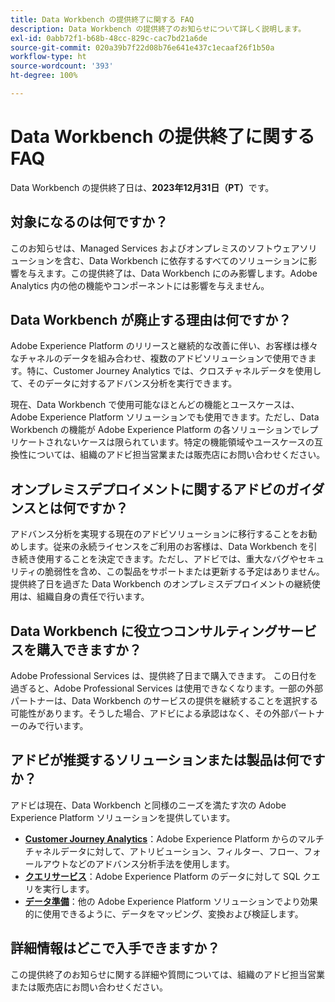 ```yaml
---
title: Data Workbench の提供終了に関する FAQ
description: Data Workbench の提供終了のお知らせについて詳しく説明します。
exl-id: 0abb72f1-b68b-48cc-829c-cac7bd21a6de
source-git-commit: 020a39b7f22d08b76e641e437c1ecaaf26f1b50a
workflow-type: ht
source-wordcount: '393'
ht-degree: 100%

---
```


# Data Workbench の提供終了に関する FAQ

Data Workbench の提供終了日は、**2023年12月31日（PT）**&#x200B;です。

## 対象になるのは何ですか？

このお知らせは、Managed Services およびオンプレミスのソフトウェアソリューションを含む、Data Workbench に依存するすべてのソリューションに影響を与えます。この提供終了は、Data Workbench にのみ影響します。Adobe Analytics 内の他の機能やコンポーネントには影響を与えません。

## Data Workbench が廃止する理由は何ですか？

Adobe Experience Platform のリリースと継続的な改善に伴い、お客様は様々なチャネルのデータを組み合わせ、複数のアドビソリューションで使用できます。特に、Customer Journey Analytics では、クロスチャネルデータを使用して、そのデータに対するアドバンス分析を実行できます。

現在、Data Workbench で使用可能なほとんどの機能とユースケースは、Adobe Experience Platform ソリューションでも使用できます。ただし、Data Workbench の機能が Adobe Experience Platform の各ソリューションでレプリケートされないケースは限られています。特定の機能領域やユースケースの互換性については、組織のアドビ担当営業または販売店にお問い合わせください。

## オンプレミスデプロイメントに関するアドビのガイダンスとは何ですか？

アドバンス分析を実現する現在のアドビソリューションに移行することをお勧めします。従来の永続ライセンスをご利用のお客様は、Data Workbench を引き続き使用することを決定できます。ただし、アドビでは、重大なバグやセキュリティの脆弱性を含め、この製品をサポートまたは更新する予定はありません。提供終了日を過ぎた Data Workbench のオンプレミスデプロイメントの継続使用は、組織自身の責任で行います。

## Data Workbench に役立つコンサルティングサービスを購入できますか？

Adobe Professional Services は、提供終了日まで購入できます。 この日付を過ぎると、Adobe Professional Services は使用できなくなります。一部の外部パートナーは、Data Workbench のサービスの提供を継続することを選択する可能性があります。そうした場合、アドビによる承認はなく、その外部パートナーのみで行います。

## アドビが推奨するソリューションまたは製品は何ですか？

アドビは現在、Data Workbench と同様のニーズを満たす次の Adobe Experience Platform ソリューションを提供しています。

* [**Customer Journey Analytics**](https://experienceleague.adobe.com/docs/analytics-platform/using/cja-landing.html?lang=ja)：Adobe Experience Platform からのマルチチャネルデータに対して、アトリビューション、フィルター、フロー、フォールアウトなどのアドバンス分析手法を使用します。
* [**クエリサービス**](https://experienceleague.adobe.com/docs/experience-platform/query/home.html?lang=ja)：Adobe Experience Platform のデータに対して SQL クエリを実行します。
* [**データ準備**](https://experienceleague.adobe.com/docs/experience-platform/data-prep/home.html?lang=ja)：他の Adobe Experience Platform ソリューションでより効果的に使用できるように、データをマッピング、変換および検証します。

## 詳細情報はどこで入手できますか？

この提供終了のお知らせに関する詳細や質問については、組織のアドビ担当営業または販売店にお問い合わせください。
